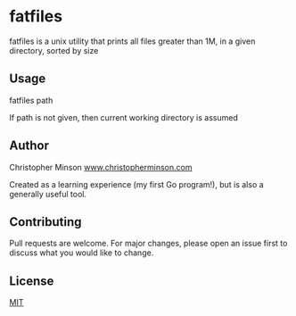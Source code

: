 # fatfiles

fatfiles is a unix utility that prints all files greater than 1M, in a given directory, sorted by size


## Usage

fatfiles path

If path is not given, then current working directory is assumed


## Author

Christopher Minson
www.christopherminson.com

Created as a learning experience (my first Go program!), but is also a generally useful tool.


## Contributing
Pull requests are welcome. For major changes, please open an issue first to discuss what you would like to change.


## License
[MIT](https://choosealicense.com/licenses/mit/)
